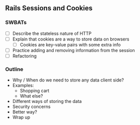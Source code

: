 ## Rails Sessions and Cookies

### SWBATs

- [ ] Describe the stateless nature of HTTP
- [ ] Explain that cookies are a way to store data on browsers
  - [ ] Cookies are key-value pairs with some extra info
- [ ] Practice adding and removing information from the session
- [ ] Refactoring

### Outline

- Why / When do we need to store any data client side?
- Examples:
  - Shopping cart
  - What else?
- Different ways of storing the data
- Security concerns
- Better way?
- Wrap up
